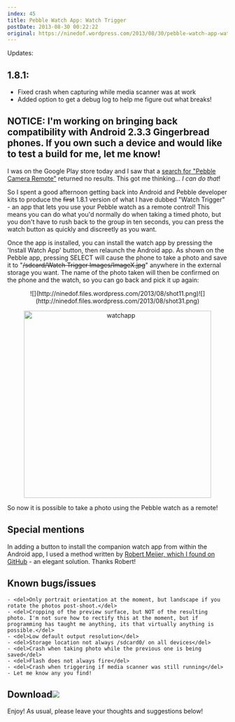 ```yaml
---
index: 45
title: Pebble Watch App: Watch Trigger
postDate: 2013-08-30 00:22:22
original: https://ninedof.wordpress.com/2013/08/30/pebble-watch-app-watch-trigger/
---
```


Updates:
## 1.8.1:
- Fixed crash when capturing while media scanner was at work
- Added option to get a debug log to help me figure out what breaks!


## NOTICE: I'm working on bringing back compatibility with Android 2.3.3 Gingerbread phones. If you own such a device and would like to test a build for me, let me know!

I was on the Google Play store today and I saw that a [search for "Pebble Camera Remote"](https://play.google.com/store/search?q=pebble%20camera%20remote&amp;hl=en_GB) returned no results. This got me thinking... <em>I can do that</em>!

So I spent a good afternoon getting back into Android and Pebble developer kits to produce the <del>first</del> 1.8.1 version of what I have dubbed "Watch Trigger" - an app that lets you use your Pebble watch as a remote control! This means you can do what you'd normally do when taking a timed photo, but you don't have to rush back to the group in ten seconds, you can press the watch button as quickly and discreetly as you want.

Once the app is installed, you can install the watch app by pressing the 'Install Watch App' button, then relaunch the Android app. As shown on the Pebble app, pressing SELECT will cause the phone to take a photo and save it to "<del>/sdcard/Watch Trigger Images/ImageX.jpg</del>" anywhere in the external storage you want. The name of the photo taken will then be confirmed on the phone and the watch, so you can go back and pick it up again:
<p style="text-align:center;">![](http://ninedof.files.wordpress.com/2013/08/shot11.png)![](http://ninedof.files.wordpress.com/2013/08/shot31.png)</p>
<p style="text-align:center;"><img class="aligncenter size-full wp-image-1018" alt="watchapp" src="http://ninedof.files.wordpress.com/2013/08/watchapp.jpg" width="428" height="428" /></p>
So now it is possible to take a photo using the Pebble watch as a remote!

## Special mentions

In adding a button to install the companion watch app from within the Android app, I used a method written by [Robert Meijer, which I found on GitHub](https://github.com/SheepWillPrevail/android/blob/a8f51bb6abd8795517aa94bcc3c9f5a0c25eb081/PebbleRSS/src/com/grazz/pebblerss/MainActivity.java#L147) - an elegant solution. Thanks Robert!

## Known bugs/issues


	- <del>Only portrait orientation at the moment, but landscape if you rotate the photos post-shoot.</del>
	- <del>Cropping of the preview surface, but NOT of the resulting photo. I'm not sure how to rectify this at the moment, but if programming has taught me anything, its that virtually anything is possible.</del>
	- <del>Low default output resolution</del>
	- <del>Storage location not always /sdcard0/ on all devices</del>
	- <del>Crash when taking photo while the previous one is being saved</del>
	- <del>Flash does not always fire</del>
	- <del>Crash when triggering if media scanner was still running</del>
	- Let me know any you find!


## Download![](https://developer.android.com/images/brand/en_generic_rgb_wo_60.png)

Enjoy! As usual, please leave your thoughts and suggestions below!
